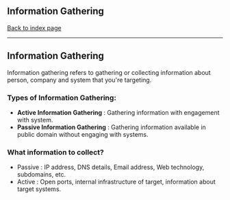 ## Information Gathering
[Back to index page](../index.md)

-- -

## Information Gathering

Information gathering refers to gathering or collecting information about person, company and system that you're targeting.

### Types of Information Gathering:
- **Active Information Gathering** : Gathering information with engagement with system.
- **Passive Information Gathering** : Gathering information available in public domain without engaging with systems.

### What information to collect?
- Passive : IP address, DNS details, Email address, Web technology, subdomains, etc.
- Active : Open ports, internal infrastructure of target, information about target systems.




